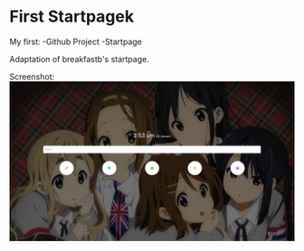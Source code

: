# First Startpagek
My first:
-Github Project
-Startpage

Adaptation of breakfastb's startpage.


Screenshot:
![Screenshot of startpage](/screenshot.png?raw=true)
